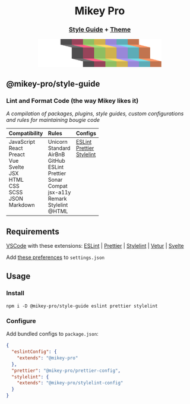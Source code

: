 <div width="100%" align="center">
  <h1>
    <b>Mikey Pro</b>
  </h1>
  <h3>
    <a href="https://github.com/mikey-pro/style-guide">Style Guide</a>
    +
    <a href="https://github.com/mikey-pro/theme">Theme</a>
  </h3>
  <a href="https://github.com/mikey-pro">
    <img src="img/mikey-pro-logo.svg" style="height: 75px" alt="Mikey Pro Logo" />
  </a>
  <br />
</div>

## **@mikey-pro/style-guide**

### Lint and Format Code (the way Mikey likes it)

_A compilation of packages, plugins, style guides, custom configurations and
rules for maintaining bougie code_

<table>
  <thead>
    <tr>
      <th align="left">Compatibility</a></th>
      <th align="left">Rules</a></th>
      <th align="left">Configs</a></th>
    </tr>
  </thead>
  <tbody>
    <tr>
      <td valign="top">
        JavaScript <br />
        React <br />
        Preact <br />
        Vue <br />
        Svelte<br />
        JSX <br />
        HTML <br />
        CSS <br />
        SCSS <br />
        JSON <br />
        Markdown <br />
      </td>
      <td valign="top">
        Unicorn <br />
        Standard <br />
        AirBnB <br />
        GitHub <br />
        ESLint <br />
        Prettier <br />
        Sonar <br />
        Compat <br />
        jsx-a11y <br />
        Remark <br />
        Stylelint <br />
        @HTML
      </td>
      <td valign="top">
        <a href="https://github.com/mikey-pro/eslint-config">ESLint</a><br />
        <a href="https://github.com/mikey-pro/prettier-config">Prettier</a><br />
        <a href="https://github.com/mikey-pro/stylelint-config">Stylelint</a>
      </td>
    </tr>
  </tbody>
</table>

## Requirements

<a href="https://code.visualstudio.com/">VSCode</a> with these extensions:
<a href="https://marketplace.visualstudio.com/items?itemName=dbaeumer.vscode-eslint">ESLint</a> |
<a href="https://marketplace.visualstudio.com/items?itemName=esbenp.prettier-vscode">Prettier</a> |
<a href="https://marketplace.visualstudio.com/items?itemName=stylelint.vscode-stylelint">Stylelint</a> |
<a href="https://marketplace.visualstudio.com/items?itemName=octref.vetur">Vetur</a> |
<a href="https://marketplace.visualstudio.com/items?itemName=svelte.svelte-vscode">Svelte</a>

Add <a href="https://github.com/mikey-pro/style-guide/blob/main/vscode-settings.json">these preferences</a> to `settings.json`

## Usage

### Install

```shell
npm i -D @mikey-pro/style-guide eslint prettier stylelint
```

### Configure

Add bundled configs to `package.json`:

```json
{
  "eslintConfig": {
    "extends": "@mikey-pro"
  },
  "prettier": "@mikey-pro/prettier-config",
  "stylelint": {
    "extends": "@mikey-pro/stylelint-config"
  }
}
```
